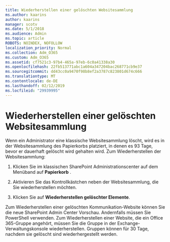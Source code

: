 ```yaml
---
title: Wiederherstellen einer gelöschten Websitesammlung
ms.author: kaarins
author: kaarins
manager: scotv
ms.date: 5/1/2018
ms.audience: Admin
ms.topic: article
ROBOTS: NOINDEX, NOFOLLOW
localization_priority: Normal
ms.collection: Adm_O365
ms.custom: Adm_O365
ms.assetid: cf7521c3-97b4-465a-97eb-6c0a41338a30
ms.openlocfilehash: 22fb513771abc1a604a347204bac268771cb9e37
ms.sourcegitcommit: dd43cc0a9470f98b8ef2a3787c823801d674c666
ms.translationtype: MT
ms.contentlocale: de-DE
ms.lasthandoff: 02/12/2019
ms.locfileid: "29939995"
---
```

# <a name="restore-a-deleted-site-collection"></a>Wiederherstellen einer gelöschten Websitesammlung

Wenn ein Administrator eine klassische Websitesammlung löscht, wird es in der Websitesammlung des Papierkorbs platziert, in denen es 93 Tage, bevor er dauerhaft gelöscht wird gehalten wird. Zum Wiederherstellen der Websitesammlung:
  
1. Klicken Sie im klassischen SharePoint Administrationscenter auf dem Menüband auf **Papierkorb** . 
    
2. Aktivieren Sie das Kontrollkästchen neben der Websitesammlung, die Sie wiederherstellen möchten.
    
3. Klicken Sie auf **Wiederherstellen gelöschter Elemente**.
    
Zum Wiederherstellen einer gelöschten Kommunikation-Website können Sie die neue SharePoint Admin Center Vorschau. Andernfalls müssen Sie PowerShell verwenden. Zum Wiederherstellen einer Website, die ein Office 365-Gruppe angehört, müssen Sie die Gruppe in der Exchange-Verwaltungskonsole wiederherstellen. Gruppen können für 30 Tage, nachdem sie gelöscht sind wiederhergestellt werden.
  

